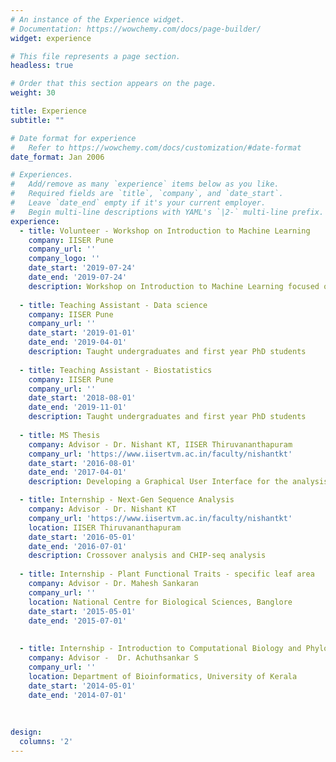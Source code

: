 ```yaml
---
# An instance of the Experience widget.
# Documentation: https://wowchemy.com/docs/page-builder/
widget: experience

# This file represents a page section.
headless: true

# Order that this section appears on the page.
weight: 30

title: Experience
subtitle: ""

# Date format for experience
#   Refer to https://wowchemy.com/docs/customization/#date-format
date_format: Jan 2006

# Experiences.
#   Add/remove as many `experience` items below as you like.
#   Required fields are `title`, `company`, and `date_start`.
#   Leave `date_end` empty if it's your current employer.
#   Begin multi-line descriptions with YAML's `|2-` multi-line prefix.
experience:
  - title: Volunteer - Workshop on Introduction to Machine Learning
    company: IISER Pune
    company_url: ''
    company_logo: ''
    date_start: '2019-07-24'
    date_end: '2019-07-24'
    description: Workshop on Introduction to Machine Learning focused on Applications in Biology for Undergraduate Teachers  
        
  - title: Teaching Assistant - Data science 
    company: IISER Pune
    company_url: ''
    date_start: '2019-01-01'
    date_end: '2019-04-01'
    description: Taught undergraduates and first year PhD students
    
  - title: Teaching Assistant - Biostatistics 
    company: IISER Pune
    company_url: ''
    date_start: '2018-08-01'
    date_end: '2019-11-01'
    description: Taught undergraduates and first year PhD students
    
  - title: MS Thesis 
    company: Advisor - Dr. Nishant KT, IISER Thiruvananthapuram
    company_url: 'https://www.iisertvm.ac.in/faculty/nishantkt'
    date_start: '2016-08-01'
    date_end: '2017-04-01'
    description: Developing a Graphical User Interface for the analysis of meiotic recombination patterns from whole-genome sequence data.

  - title: Internship - Next-Gen Sequence Analysis 
    company: Advisor - Dr. Nishant KT
    company_url: 'https://www.iisertvm.ac.in/faculty/nishantkt'
    location: IISER Thiruvananthapuram
    date_start: '2016-05-01'
    date_end: '2016-07-01'
    description: Crossover analysis and CHIP-seq analysis 
    
  - title: Internship - Plant Functional Traits - specific leaf area 
    company: Advisor - Dr. Mahesh Sankaran
    company_url: ''
    location: National Centre for Biological Sciences, Banglore
    date_start: '2015-05-01'
    date_end: '2015-07-01'
    
 
  - title: Internship - Introduction to Computational Biology and Phylogenetic analysis
    company: Advisor -  Dr. Achuthsankar S
    company_url: ''
    location: Department of Bioinformatics, University of Kerala
    date_start: '2014-05-01'
    date_end: '2014-07-01'
    
    
    
design:
  columns: '2'
---
```

